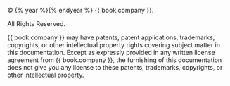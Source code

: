 © {% year %}{% endyear %} {{ book.company }}.

All Rights Reserved.

{{ book.company }} may have patents, patent applications, trademarks, copyrights, or other intellectual property rights covering subject matter in this documentation. Except as expressly provided in any written license agreement from {{ book.company }}, the furnishing of this documentation does not give you any license to these patents, trademarks, copyrights, or other intellectual property.
